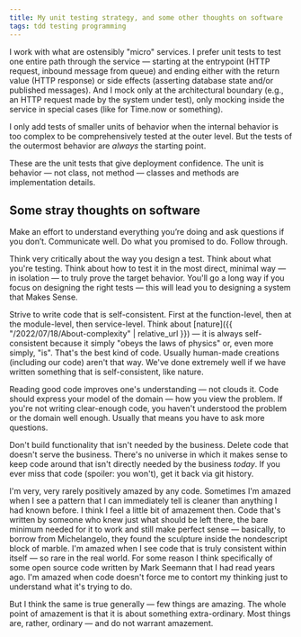 ```yaml
---
title: My unit testing strategy, and some other thoughts on software
tags: tdd testing programming
---
```


I work with what are ostensibly "micro" services. I prefer unit tests to test one entire path through the service — starting at the entrypoint (HTTP request, inbound message from queue) and ending either with the return value (HTTP response) or side effects (asserting database state and/or published messages). And I mock only at the architectural boundary (e.g., an HTTP request made by the system under test), only mocking inside the service in special cases (like for Time.now or something).

I only add tests of smaller units of behavior when the internal behavior is too complex to be comprehensively tested at the outer level. But the tests of the outermost behavior are _always_ the starting point.

These are the unit tests that give deployment confidence. The unit is behavior — not class, not method — classes and methods are implementation details.

## Some stray thoughts on software

Make an effort to understand everything you’re doing and ask questions if you don’t. Communicate well. Do what you promised to do. Follow through.

Think very critically about the way you design a test. Think about what you're testing. Think about how to test it in the most direct, minimal way — in isolation — to truly prove the target behavior. You'll go a long way if you focus on designing the right tests — this will lead you to designing a system that Makes Sense.

Strive to write code that is self-consistent. First at the function-level, then at the module-level, then service-level. Think about [nature]({{ "/2022/07/18/About-complexity" | relative_url }}) — it is always self-consistent because it simply "obeys the laws of physics" or, even more simply, "is". That's the best kind of code. Usually human-made creations (including our code) aren't that way. We've done extremely well if we have written something that is self-consistent, like nature.

Reading good code improves one's understanding — not clouds it. Code should express your model of the domain — how you view the problem. If you're not writing clear-enough code, you haven't understood the problem or the domain well enough. Usually that means you have to ask more questions.

Don't build functionality that isn't needed by the business. Delete code that doesn't serve the business. There's no universe in which it makes sense to keep code around that isn't directly needed by the business _today_. If you ever miss that code (spoiler: you won't), get it back via git history.

I'm very, very rarely positively amazed by any code. Sometimes I'm amazed when I see a pattern that I can immediately tell is cleaner than anything I had known before. I think I feel a little bit of amazement then. Code that's written by someone who knew just what should be left there, the bare minimum needed for it to work and still make perfect sense — basically, to borrow from Michelangelo, they found the sculpture inside the nondescript block of marble. I'm amazed when I see code that is truly consistent within itself — so rare in the real world. For some reason I think specifically of some open source code written by Mark Seemann that I had read years ago. I'm amazed when code doesn't force me to contort my thinking just to understand what it's trying to do.

But I think the same is true generally — few things are amazing. The whole point of amazement is that it is about something extra-ordinary. Most things are, rather, ordinary — and do not warrant amazement.
